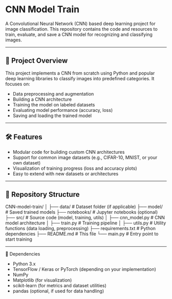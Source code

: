 # CNN Model Train

A Convolutional Neural Network (CNN) based deep learning project for image classification. This repository contains the code and resources to train, evaluate, and save a CNN model for recognizing and classifying images.

---

## 🚀 Project Overview

This project implements a CNN from scratch using Python and popular deep learning libraries to classify images into predefined categories. It focuses on:

- Data preprocessing and augmentation
- Building a CNN architecture
- Training the model on labeled datasets
- Evaluating model performance (accuracy, loss)
- Saving and loading the trained model

---

## 🛠️ Features

- Modular code for building custom CNN architectures
- Support for common image datasets (e.g., CIFAR-10, MNIST, or your own dataset)
- Visualization of training progress (loss and accuracy plots)
- Easy to extend with new datasets or architectures

---

## 📁 Repository Structure

CNN-model-train/
│
├── data/ # Dataset folder (if applicable)
├── model/ # Saved trained models
├── notebooks/ # Jupyter notebooks (optional)
├── src/ # Source code (model, training, utils)
│ ├── cnn_model.py # CNN model architecture
│ ├── train.py # Training pipeline
│ ├── utils.py # Utility functions (data loading, preprocessing)
├── requirements.txt # Python dependencies
├── README.md # This file
└── main.py # Entry point to start training

---

🧰 Dependencies
- Python 3.x
- TensorFlow / Keras or PyTorch (depending on your implementation)
- NumPy
- Matplotlib (for visualization)
- scikit-learn (for metrics and dataset utilities)
- pandas (optional, if used for data handling)
